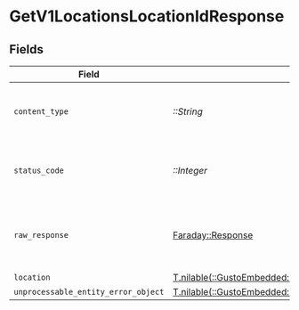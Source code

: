 # GetV1LocationsLocationIdResponse


## Fields

| Field                                                                                                                       | Type                                                                                                                        | Required                                                                                                                    | Description                                                                                                                 |
| --------------------------------------------------------------------------------------------------------------------------- | --------------------------------------------------------------------------------------------------------------------------- | --------------------------------------------------------------------------------------------------------------------------- | --------------------------------------------------------------------------------------------------------------------------- |
| `content_type`                                                                                                              | *::String*                                                                                                                  | :heavy_check_mark:                                                                                                          | HTTP response content type for this operation                                                                               |
| `status_code`                                                                                                               | *::Integer*                                                                                                                 | :heavy_check_mark:                                                                                                          | HTTP response status code for this operation                                                                                |
| `raw_response`                                                                                                              | [Faraday::Response](https://www.rubydoc.info/gems/faraday/Faraday/Response)                                                 | :heavy_check_mark:                                                                                                          | Raw HTTP response; suitable for custom response parsing                                                                     |
| `location`                                                                                                                  | [T.nilable(::GustoEmbedded::Shared::Location)](../../models/shared/location.md)                                             | :heavy_minus_sign:                                                                                                          | successful                                                                                                                  |
| `unprocessable_entity_error_object`                                                                                         | [T.nilable(::GustoEmbedded::Shared::UnprocessableEntityErrorObject)](../../models/shared/unprocessableentityerrorobject.md) | :heavy_minus_sign:                                                                                                          | not found                                                                                                                   |